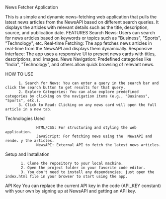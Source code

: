 News Fetcher Application

This is a simple and dynamic news-fetching web application that pulls the latest news articles from the NewsAPI based on different search queries. It displays the articles with relevant details such as the title, description, source, and publication date.
FEATURES
Search News: Users can search for news articles based on keywords or topics such as "Business", "Sports", "Technology", etc.
Real-time Fetching: The app fetches news articles in real-time from the NewsAPI and displays them dynamically.
Responsive Interface: The app uses a responsive Ul to present news cards with  titles, descriptions, and  images.
News Navigation: Predefined categories like "India", "Technology", and others allow quick browsing of relevant news.

HOW TO USE

          1. Search for News: You can enter a query in the search bar and click the search button to get results for that query.
          2. Explore Categories: You can also explore predefined categories by clicking on the navigation items (e.g., "Business", "Sports", etc.).
          3. Click to Read: Clicking on any news card will open the full article in a new tab.

Technologies Used 

                  HTML/CSS: For structuring and styling the web application.
                  JavaScript: For fetching news using the  NewsAPI and rende. y the articles.
                  NewsAPI: External API to fetch the latest news articles.

Setup and Installation

           1. Clone the repository to your local machine.
           2. Open the project folder in your favorite code editor.
           3. You don't need to install any dependencies; just open the index.html file in your browser to start using the app.

API Key
       You can replace the current API key in the code (API_KEY constant) with your own by signing up at NewsAPI and getting an API key.
